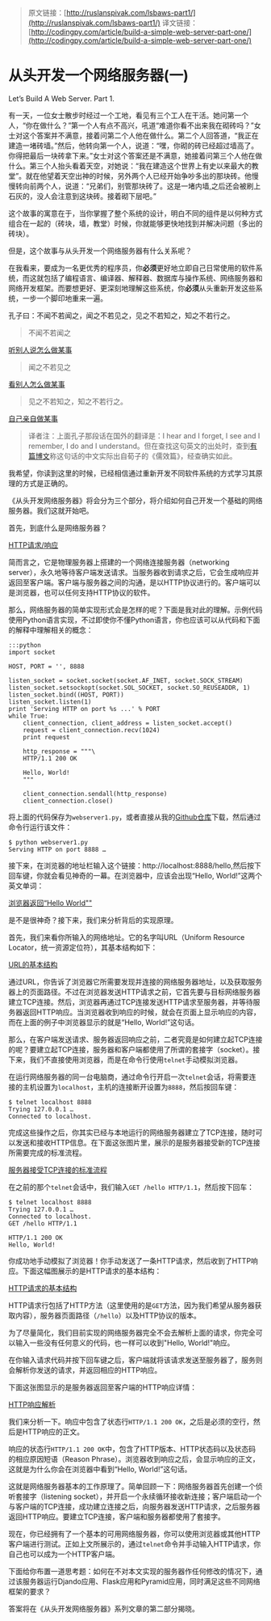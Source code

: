 > 原文链接：[http://ruslanspivak.com/lsbaws-part1/](http://ruslanspivak.com/lsbaws-part1/)
> 译文链接：[http://codingpy.com/article/build-a-simple-web-server-part-one/](http://codingpy.com/article/build-a-simple-web-server-part-one/)

# 从头开发一个网络服务器(一)

Let’s Build A Web Server. Part 1.

有一天，一位女士散步时经过一个工地，看见有三个工人在干活。她问第一个人，“你在做什么？”第一个人有点不高兴，吼道“难道你看不出来我在砌砖吗？”女士对这个答案并不满意，接着问第二个人他在做什么。第二个人回答道，“我正在建造一堵砖墙。”然后，他转向第一个人，说道：“嘿，你砌的砖已经超过墙高了。你得把最后一块砖拿下来。”女士对这个答案还是不满意，她接着问第三个人他在做什么。第三个人抬头看着天空，对她说：“我在建造这个世界上有史以来最大的教堂”。就在他望着天空出神的时候，另外两个人已经开始争吵多出的那块砖。他慢慢转向前两个人，说道：“兄弟们，别管那块砖了。这是一堵内墙,之后还会被刷上石灰的，没人会注意到这块砖。接着砌下层吧。”

这个故事的寓意在于，当你掌握了整个系统的设计，明白不同的组件是以何种方式组合在一起的（砖块，墙，教堂）时候，你就能够更快地找到并解决问题（多出的砖块）。

但是，这个故事与从头开发一个网络服务器有什么关系呢？

在我看来，要成为一名更优秀的程序员，你**必须**更好地立即自己日常使用的软件系统，而这就包括了编程语言、编译器、解释器、数据库与操作系统、网络服务器和网络开发框架。而要想更好、更深刻地理解这些系统，你**必须**从头重新开发这些系统，一步一个脚印地重来一遍。

孔子曰：不闻不若闻之，闻之不若见之，见之不若知之，知之不若行之。

> 不闻不若闻之

[听别人说怎么做某事](http://ruslanspivak.com/lsbasi-part4/LSBAWS_confucius_hear.png)

> 闻之不若见之

[看别人怎么做某事](http://ruslanspivak.com/lsbasi-part4/LSBAWS_confucius_see.png)

> 见之不若知之，知之不若行之。

[自己亲自做某事](http://ruslanspivak.com/lsbasi-part4/LSBAWS_confucius_do.png)

> 译者注：上面孔子那段话在国外的翻译是：I hear and I forget, I see and I remember, I do and I understand。但在查找这句英文的出处时，查到[有篇博文](http://blog.sina.com.cn/s/blog_60ebcd1d0100f4tv.html)称这句话的中文实际出自荀子的《儒效篇》，经查确实如此。

我希望，你读到这里的时候，已经相信通过重新开发不同软件系统的方式学习其原理的方式是正确的。

《从头开发网络服务器》将会分为三个部分，将介绍如何自己开发一个基础的网络服务器。我们这就开始吧。

首先，到底什么是网络服务器？

[HTTP请求/响应](http://ruslanspivak.com/lsbaws-part1/LSBAWS_HTTP_request_response.png)

简而言之，它是物理服务器上搭建的一个网络连接服务器（networking server），永久地等待客户端发送请求。当服务器收到请求之后，它会生成响应并返回至客户端。客户端与服务器之间的沟通，是以HTTP协议进行的。客户端可以是浏览器，也可以任何支持HTTP协议的软件。

那么，网络服务器的简单实现形式会是怎样的呢？下面是我对此的理解。示例代码使用Python语言实现，不过即使你不懂Python语言，你也应该可以从代码和下面的解释中理解相关的概念：

    :::python
    import socket

    HOST, PORT = '', 8888

    listen_socket = socket.socket(socket.AF_INET, socket.SOCK_STREAM)
    listen_socket.setsockopt(socket.SOL_SOCKET, socket.SO_REUSEADDR, 1)
    listen_socket.bind((HOST, PORT))
    listen_socket.listen(1)
    print 'Serving HTTP on port %s ...' % PORT
    while True:
        client_connection, client_address = listen_socket.accept()
        request = client_connection.recv(1024)
        print request
        
        http_response = """\
        HTTP/1.1 200 OK
        
        Hello, World!
        """
        
        client_connection.sendall(http_response)
        client_connection.close()

将上面的代码保存为`webserver1.py`，或者直接从我的[Github仓库](https://github.com/rspivak/lsbaws/blob/master/part1/webserver1.py)下载，然后通过命令行运行该文件：

    $ python webserver1.py
    Serving HTTP on port 8888 …

接下来，在浏览器的地址栏输入这个链接：http://localhost:8888/hello,然后按下回车键，你就会看见神奇的一幕。在浏览器中，应该会出现“Hello, World!”这两个英文单词：

[浏览器返回“Hello World""](http://ruslanspivak.com/lsbaws-part1/browser_hello_world.png)

是不是很神奇？接下来，我们来分析背后的实现原理。

首先，我们来看你所输入的网络地址。它的名字叫URL（Uniform Resource Locator，统一资源定位符），其基本结构如下：

[URL的基本结构](http://ruslanspivak.com/lsbaws-part1/LSBAWS_URL_Web_address.png)

通过URL，你告诉了浏览器它所需要发现并连接的网络服务器地址，以及获取服务器上的页面路径。不过在浏览器发送HTTP请求之前，它首先要与目标网络服务器建立TCP连接。然后，浏览器再通过TCP连接发送HTTP请求至服务器，并等待服务器返回HTTP响应。当浏览器收到响应的时候，就会在页面上显示响应的内容，而在上面的例子中浏览器显示的就是“Hello, World!”这句话。

那么，在客户端发送请求、服务器返回响应之前，二者究竟是如何建立起TCP连接的呢？要建立起TCP连接，服务器和客户端都使用了所谓的套接字（socket）。接下来，我们不直接使用浏览器，而是在命令行使用`telnet`手动模拟浏览器。

在运行网络服务器的同一台电脑商，通过命令行开启一次`telnet`会话，将需要连接的主机设置为`localhost`，主机的连接断开设置为`8888`，然后按回车键：

    $ telnet localhost 8888
    Trying 127.0.0.1 …
    Connected to localhost.

完成这些操作之后，你其实已经与本地运行的网络服务器建立了TCP连接，随时可以发送和接收HTTP信息。在下面这张图片里，展示的是服务器接受新的TCP连接所需要完成的标准流程。

[服务器接受TCP连接的标准流程](http://ruslanspivak.com/lsbaws-part1/LSBAWS_socket.png)

在之前的那个`telnet`会话中，我们输入`GET /hello HTTP/1.1`，然后按下回车：

    $ telnet localhost 8888
    Trying 127.0.0.1 …
    Connected to localhost.
    GET /hello HTTP/1.1

    HTTP/1.1 200 OK
    Hello, World!

你成功地手动模拟了浏览器！你手动发送了一条HTTP请求，然后收到了HTTP响应。下面这幅图展示的是HTTP请求的基本结构：

[HTTP请求的基本结构](http://ruslanspivak.com/lsbaws-part1/LSBAWS_HTTP_request_anatomy.png0)

HTTP请求行包括了HTTP方法（这里使用的是`GET`方法，因为我们希望从服务器获取内容），服务器页面路径（`/hello`）以及HTTP协议的版本。

为了尽量简化，我们目前实现的网络服务器完全不会去解析上面的请求，你完全可以输入一些没有任何意义的代码，也一样可以收到"Hello, World!"响应。

在你输入请求代码并按下回车键之后，客户端就将该请求发送至服务器了，服务则会解析你发送的请求，并返回相应的HTTP响应。

下面这张图显示的是服务器返回至客户端的HTTP响应详情：

[HTTP响应解析](http://ruslanspivak.com/lsbaws-part1/LSBAWS_HTTP_response_anatomy.png)

我们来分析一下。响应中包含了状态行`HTTP/1.1 200 OK`，之后是必须的空行，然后是HTTP响应的正文。

响应的状态行`HTTP/1.1 200 OK`中，包含了HTTP版本、HTTP状态码以及状态码的相应原因短语（Reason Phrase）。浏览器收到响应之后，会显示响应的正文，这就是为什么你会在浏览器中看到“Hello, World!”这句话。

这就是网络服务器基本的工作原理了。简单回顾一下：网络服务器首先创建一个侦听套接字（listening socket），并开启一个永续循环接收新连接；客户端启动一个与客户端的TCP连接，成功建立连接之后，向服务器发送HTTP请求，之后服务器返回HTTP响应。要建立TCP连接，客户端和服务器都使用了套接字。

现在，你已经拥有了一个基本的可用网络服务器，你可以使用浏览器或其他HTTP客户端进行测试。正如上文所展示的，通过`telnet`命令并手动输入HTTP请求，你自己也可以成为一个HTTP客户端。

下面给你布置一道思考题：如何在不对本文实现的服务器作任何修改的情况下，通过该服务器运行Djando应用、Flask应用和Pyramid应用，同时满足这些不同网络框架的要求？

答案将在《从头开发网络服务器》系列文章的第二部分揭晓。
